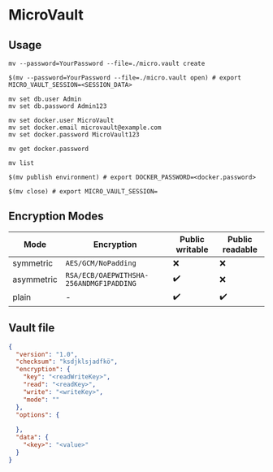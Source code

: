 # MicroVault

## Usage

```shell
mv --password=YourPassword --file=./micro.vault create

$(mv --password=YourPassword --file=./micro.vault open) # export MICRO_VAULT_SESSION=<SESSION_DATA>

mv set db.user Admin
mv set db.password Admin123

mv set docker.user MicroVault
mv set docker.email microvault@example.com
mv set docker.password MicroVault123

mv get docker.password

mv list

$(mv publish environment) # export DOCKER_PASSWORD=<docker.password>

$(mv close) # export MICRO_VAULT_SESSION=
```

## Encryption Modes

| Mode       | Encryption                              | Public writable    | Public readable    |
|------------|-----------------------------------------|--------------------|--------------------|
| symmetric  | `AES/GCM/NoPadding`                     | :x:                | :x:                |
| asymmetric | `RSA/ECB/OAEPWITHSHA-256ANDMGF1PADDING` | :heavy_check_mark: | :x:                |
| plain      | -                                       | :heavy_check_mark: | :heavy_check_mark: |

## Vault file

```json
{
  "version": "1.0",
  "checksum": "ksdjklsjadfkö",
  "encryption": {
    "key": "<readWriteKey>",
    "read": "<readKey>",
    "write": "<writeKey>",
    "mode": ""
  },
  "options": {
    
  },
  "data": {
    "<key>": "<value>"
  }
}
```